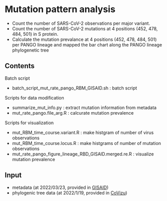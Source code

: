 # Mutation pattern analysis

* Count the number of SARS-CoV-2 observations per major variant.
* Count the number of SARS-CoV-2 mutations at 4 positions (452, 478, 484, 501) in S protein.
* Calculate the mutation prevalance at 4 positions (452, 478, 484, 501) per PANGO lineage and mapped the bar chart along the PANGO lineage phylogenetic tree

## Contents

Batch script
* batch_script_mut_rate_pango_RBM_GISAID.sh : batch script

Scripts for data modification
* summarize_mut_info.py : extract mutation information from metadata
* mut_rate_pango.file_arg.R : calcurate mutation prevalence

Scripts for visualization
* mut_RBM_time_course.variant.R : make histgram of number of virus observations
* mut_RBM_time_course.locus.R : make histgrams of number of mutation observations
* mut_rate_pango_figure_lineage_RBD_GISAID.merged.re.R : visualize mutation prevalence

## Input

* metadata (at 2022/03/23, provided in [GISAID](https://gisaid.org/))
* phylogenic tree data (at 2022/1/19, provided in [CoVizu](https://www.epicov.org/epi3/frontend#b368a))


